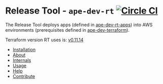 # Release Tool - `ape-dev-rt` [![Circle CI](https://circleci.com/gh/TimeIncOSS/ape-dev-rt/tree/master.svg?style=svg&circle-token=00d956b235feb307d57ec9aafe278637e21aaf86)](https://circleci.com/gh/TimeIncOSS/ape-dev-rt/tree/master)

The Release Tool deploys apps (defined in [ape-dev-rt-apps](https://github.com/TimeIncOSS/ape-dev-rt-apps)) 
into AWS environments (prerequisites defined in [ape-dev-terraform](https://github.com/TimeIncOSS/ape-dev-terraform)).

Terraform version RT uses is: [v0.11.14](https://github.com/hashicorp/terraform/tree/v0.11.14/website/docs/)

- [Installation](docs/install.md)
- [About](docs/about.md)
- [Internals](docs/internals.md)
- [Usage](docs/usage.md)
- [Help](docs/help.md)
- [Contribute](docs/contribute.md)
